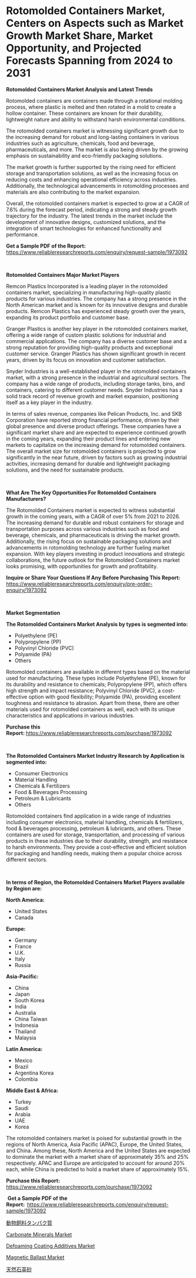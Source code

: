 <p><h1>Rotomolded Containers Market, Centers on Aspects such as Market Growth Market Share, Market Opportunity, and Projected Forecasts Spanning from 2024 to 2031</h1></p><p><strong>Rotomolded Containers Market Analysis and Latest Trends</strong></p>
<p><p>Rotomolded containers are containers made through a rotational molding process, where plastic is melted and then rotated in a mold to create a hollow container. These containers are known for their durability, lightweight nature and ability to withstand harsh environmental conditions.</p><p>The rotomolded containers market is witnessing significant growth due to the increasing demand for robust and long-lasting containers in various industries such as agriculture, chemicals, food and beverage, pharmaceuticals, and more. The market is also being driven by the growing emphasis on sustainability and eco-friendly packaging solutions.</p><p>The market growth is further supported by the rising need for efficient storage and transportation solutions, as well as the increasing focus on reducing costs and enhancing operational efficiency across industries. Additionally, the technological advancements in rotomolding processes and materials are also contributing to the market expansion.</p><p>Overall, the rotomolded containers market is expected to grow at a CAGR of 7.6% during the forecast period, indicating a strong and steady growth trajectory for the industry. The latest trends in the market include the development of innovative designs, customized solutions, and the integration of smart technologies for enhanced functionality and performance.</p></p>
<p><strong>Get a Sample PDF of the Report:&nbsp;</strong> <a href="https://www.reliableresearchreports.com/enquiry/request-sample/1973092">https://www.reliableresearchreports.com/enquiry/request-sample/1973092</a></p>
<p>&nbsp;</p>
<p><strong>Rotomolded Containers Major Market Players</strong></p>
<p><p>Remcon Plastics Incorporated is a leading player in the rotomolded containers market, specializing in manufacturing high-quality plastic products for various industries. The company has a strong presence in the North American market and is known for its innovative designs and durable products. Remcon Plastics has experienced steady growth over the years, expanding its product portfolio and customer base.</p><p>Granger Plastics is another key player in the rotomolded containers market, offering a wide range of custom plastic solutions for industrial and commercial applications. The company has a diverse customer base and a strong reputation for providing high-quality products and exceptional customer service. Granger Plastics has shown significant growth in recent years, driven by its focus on innovation and customer satisfaction.</p><p>Snyder Industries is a well-established player in the rotomolded containers market, with a strong presence in the industrial and agricultural sectors. The company has a wide range of products, including storage tanks, bins, and containers, catering to different customer needs. Snyder Industries has a solid track record of revenue growth and market expansion, positioning itself as a key player in the industry.</p><p>In terms of sales revenue, companies like Pelican Products, Inc. and SKB Corporation have reported strong financial performance, driven by their global presence and diverse product offerings. These companies have a significant market share and are expected to experience continued growth in the coming years, expanding their product lines and entering new markets to capitalize on the increasing demand for rotomolded containers. The overall market size for rotomolded containers is projected to grow significantly in the near future, driven by factors such as growing industrial activities, increasing demand for durable and lightweight packaging solutions, and the need for sustainable products.</p></p>
<p>&nbsp;</p>
<p><strong>What Are The Key Opportunities For Rotomolded Containers Manufacturers?</strong></p>
<p><p>The Rotomolded Containers market is expected to witness substantial growth in the coming years, with a CAGR of over 5% from 2021 to 2026. The increasing demand for durable and robust containers for storage and transportation purposes across various industries such as food and beverage, chemicals, and pharmaceuticals is driving the market growth. Additionally, the rising focus on sustainable packaging solutions and advancements in rotomolding technology are further fueling market expansion. With key players investing in product innovations and strategic collaborations, the future outlook for the Rotomolded Containers market looks promising, with opportunities for growth and profitability.</p></p>
<p><strong>Inquire or Share Your Questions If Any Before Purchasing This Report:</strong> <a href="https://www.reliableresearchreports.com/enquiry/pre-order-enquiry/1973092">https://www.reliableresearchreports.com/enquiry/pre-order-enquiry/1973092</a></p>
<p>&nbsp;</p>
<p><strong>Market Segmentation</strong></p>
<p><strong>The Rotomolded Containers Market Analysis by types is segmented into:</strong></p>
<p><ul><li>Polyethylene (PE)</li><li>Polypropylene (PP)</li><li>Polyvinyl Chloride (PVC)</li><li>Polyamide (PA)</li><li>Others</li></ul></p>
<p><p>Rotomolded containers are available in different types based on the material used for manufacturing. These types include Polyethylene (PE), known for its durability and resistance to chemicals; Polypropylene (PP), which offers high strength and impact resistance; Polyvinyl Chloride (PVC), a cost-effective option with good flexibility; Polyamide (PA), providing excellent toughness and resistance to abrasion. Apart from these, there are other materials used for rotomolded containers as well, each with its unique characteristics and applications in various industries.</p></p>
<p><strong>Purchase this Report:&nbsp;</strong><a href="https://www.reliableresearchreports.com/purchase/1973092">https://www.reliableresearchreports.com/purchase/1973092</a></p>
<p>&nbsp;</p>
<p><strong>The Rotomolded Containers Market Industry Research by Application is segmented into:</strong></p>
<p><ul><li>Consumer Electronics</li><li>Material Handling</li><li>Chemicals & Fertilizers</li><li>Food & Beverages Processing</li><li>Petroleum & Lubricants</li><li>Others</li></ul></p>
<p><p>Rotomolded containers find application in a wide range of industries including consumer electronics, material handling, chemicals & fertilizers, food & beverages processing, petroleum & lubricants, and others. These containers are used for storage, transportation, and processing of various products in these industries due to their durability, strength, and resistance to harsh environments. They provide a cost-effective and efficient solution for packaging and handling needs, making them a popular choice across different sectors.</p></p>
<p>&nbsp;</p>
<p><strong>In terms of Region, the Rotomolded Containers Market Players available by Region are:</strong></p>
<p>
    <p> <strong> North America: </strong>
        <ul>
            <li>United States</li>
            <li>Canada</li>
        </ul>
        </p> 
    <p> <strong> Europe: </strong>
        <ul>
            <li>Germany</li>
            <li>France</li>
            <li>U.K.</li>
            <li>Italy</li>
            <li>Russia</li>
        </ul>
        </p> 
    <p> <strong> Asia-Pacific: </strong>
        <ul>
            <li>China</li>
            <li>Japan</li>
            <li>South Korea</li>
            <li>India</li>
            <li>Australia</li>
            <li>China Taiwan</li>
            <li>Indonesia</li>
            <li>Thailand</li>
            <li>Malaysia</li>
        </ul>
        </p> 
    <p> <strong> Latin America: </strong>
        <ul>
            <li>Mexico</li>
            <li>Brazil</li>
            <li>Argentina Korea</li>
            <li>Colombia</li>
        </ul>
        </p> 
    <p> <strong> Middle East & Africa: </strong>
        <ul>
            <li>Turkey</li>
            <li>Saudi</li>
            <li>Arabia</li>
            <li>UAE</li>
            <li>Korea</li>
        </ul>
    </p>
    </p>
<p><p>The rotomolded containers market is poised for substantial growth in the regions of North America, Asia Pacific (APAC), Europe, the United States, and China. Among these, North America and the United States are expected to dominate the market with a market share of approximately 35% and 25% respectively. APAC and Europe are anticipated to account for around 20% each, while China is predicted to hold a market share of approximately 15%.</p></p>
<p><strong>Purchase this Report: </strong><a href="https://www.reliableresearchreports.com/purchase/1973092">https://www.reliableresearchreports.com/purchase/1973092</a></p>
<p>&nbsp;<strong>Get a Sample PDF of the Report:&nbsp;&nbsp;</strong><a href="https://www.reliableresearchreports.com/enquiry/request-sample/1973092">https://www.reliableresearchreports.com/enquiry/request-sample/1973092</a></p>
<p><strong></strong></p>
<p><p><a href="https://github.com/ddwcuskozol07187/Market-Research-Report-List-1/blob/main/5521110191648.md">動物飼料タンパク質</a></p><p><a href="https://github.com/mancsybtousav/Market-Research-Report-List-1/blob/main/carbonate-minerals-market.md">Carbonate Minerals Market</a></p><p><a href="https://github.com/josesg55/Market-Research-Report-List-1/blob/main/defoaming-coating-additives-market.md">Defoaming Coating Additives Market</a></p><p><a href="https://issuu.com/reportprime-2/docs/magnetic-ballast-market-size-2030.pptx">Magnetic Ballast Market</a></p><p><a href="https://github.com/xtkhtofdt934839/Market-Research-Report-List-1/blob/main/9446366191647.md">天然石英砂</a></p></p>